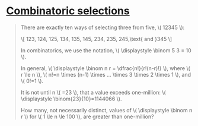 # [Combinatoric selections](https://projecteuler.net/problem=53)

> There are exactly ten ways of selecting three from five, \\( 12345 \\):
> 
> \\[
> 123, 124, 125, 134, 135, 145, 234, 235, 245,\text{ and }345
> \\]
> 
> In combinatorics, we use the notation, \\( \displaystyle \binom 5 3 = 10 \\).
> 
> In general, \\( \displaystyle \binom n r = \dfrac{n!}{r!(n-r)!} \\), where \\( r \le n \\), \\( n!=n \times (n-1) \times ... \times 3 \times 2 \times 1 \\), and \\( 0!=1 \\).
> 
> It is not until n \\( =23 \\), that a value exceeds one-million: \\( \displaystyle \binom{23}{10}=1144066 \\).
> 
> How many, not necessarily distinct, values of \\( \displaystyle \binom n r \\) for \\( 1 \le n \le 100 \\), are greater than one-million?

